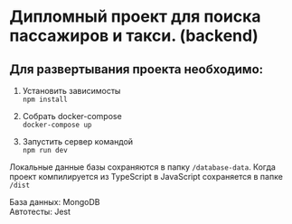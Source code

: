 # Дипломный проект для поиска пассажиров и такси. (backend)

## Для развертывания проекта необходимо:

1. Установить зависимосты \
`npm install`

2. Собрать docker-compose\
`docker-compose up`

3. Запустить сервер командой\
`npm run dev`

Локальные данные базы сохраняются в папку `/database-data`. Когда проект компилируется из TypeScript в JavaScript сохраняется в папке `/dist`

База данных: MongoDB \
Автотесты: Jest